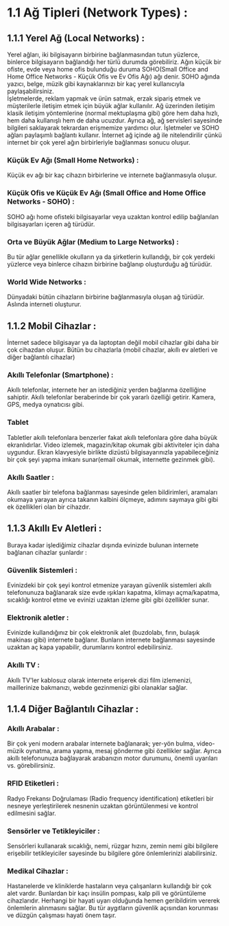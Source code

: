  # 1.1 Ağ Tipleri (Network Types) :
## 1.1.1 Yerel Ağ (Local Networks) :
Yerel ağları, iki bilgisayarın birbirine bağlanmasından tutun yüzlerce, binlerce bilgisayarın bağlandığı her türlü durumda görebiliriz. Ağın küçük bir ofiste, evde veya home ofis bulunduğu duruma SOHO(Small Office and Home Office Networks - Küçük Ofis ve Ev Ofis Ağı) ağı denir. SOHO ağında yazıcı, belge, müzik gibi kaynaklarınızı bir kaç yerel kullanıcıyla paylaşabilirsiniz.  
İşletmelerde, reklam yapmak ve ürün satmak, erzak sipariş etmek ve müşterilerle iletişim etmek için büyük ağlar kullanılır.
Ağ üzerinden iletişim klasik iletişim yöntemlerine (normal mektuplaşma gibi)  göre hem daha hızlı, hem daha kullanışlı hem de daha ucuzdur. Ayrıca ağ, ağ servisleri sayesinde bilgileri saklayarak tekrardan erişmemize yardımcı olur.
İşletmeler ve SOHO ağları paylaşımlı bağlantı kullanır. İnternet ağ içinde ağ ile nitelendirilir çünkü internet bir çok yerel ağın birbirleriyle bağlanması sonucu oluşur.

### Küçük Ev Ağı (Small Home Networks) :
Küçük ev ağı bir kaç cihazın birbirlerine ve internete bağlanmasıyla oluşur.

### Küçük Ofis ve Küçük Ev Ağı (Small Office and Home Office Networks - SOHO) : 
SOHO ağı home ofisteki bilgisayarlar veya uzaktan kontrol edilip bağlanılan bilgisayarları içeren ağ türüdür.

### Orta ve Büyük Ağlar (Medium to Large Networks) :
Bu tür ağlar genellikle okulların ya da şirketlerin kullandığı, bir çok yerdeki yüzlerce veya binlerce cihazın birbirine bağlanıp oluşturduğu ağ türüdür.

### World Wide Networks : 
Dünyadaki bütün cihazların birbirine bağlanmasıyla oluşan ağ türüdür. Aslında interneti oluşturur.

## 1.1.2 Mobil Cihazlar :
İnternet sadece bilgisayar ya da laptoptan değil mobil cihazlar gibi daha bir çok cihazdan oluşur. Bütün bu cihazlarla (mobil cihazlar, akıllı ev aletleri ve diğer bağlantılı cihazlar)
### Akıllı Telefonlar (Smartphone) :
Akıllı telefonlar, internete her an istediğiniz yerden bağlanma özelliğine sahiptir. Akıllı telefonlar beraberinde bir çok yararlı özelliği getirir. Kamera, GPS, medya oynatıcısı gibi.
### Tablet
Tabletler akıllı telefonlara benzerler fakat akıllı telefonlara göre daha büyük ekranlıdırlar. Video izlemek, magazin/kitap okumak gibi aktiviteler için daha uygundur. Ekran klavyesiyle birlikte dizüstü bilgisayarınızla yapabileceğiniz bir çok şeyi yapma imkanı sunar(email okumak, internette gezinmek gibi).
### Akıllı Saatler :
Akıllı saatler bir telefona bağlanması sayesinde gelen bildirimleri, aramaları okumaya yarayan ayrıca takanın kalbini ölçmeye, adımını saymaya gibi gibi ek özellikleri olan bir cihazdır.

## 1.1.3 Akıllı Ev Aletleri :
Buraya kadar işlediğimiz cihazlar dışında evinizde bulunan internete bağlanan cihazlar şunlardır : 

### Güvenlik Sistemleri : 
Evinizdeki bir çok şeyi kontrol etmenize yarayan güvenlik sistemleri akıllı telefonunuza bağlanarak size evde ışıkları kapatma, klimayı açma/kapatma, sıcaklığı kontrol etme ve evinizi uzaktan izleme gibi gibi özellikler sunar.

### Elektronik aletler :
Evinizde kullandığınız bir çok elektronik alet (buzdolabı, fırın, bulaşık makinası gibi) internete bağlanır. Bunların internete bağlanması sayesinde uzaktan aç kapa yapabilir, durumlarını kontrol edebilirsiniz.

### Akıllı TV : 
Akıllı TV'ler kablosuz olarak internete erişerek dizi film izlemenizi, maillerinize bakmanızı, webde gezinmenizi gibi olanaklar sağlar.

## 1.1.4 Diğer Bağlantılı Cihazlar : 
### Akıllı Arabalar :
Bir çok yeni modern arabalar internete bağlanarak;  yer-yön bulma, video-müzik oynatma, arama yapma, mesaj gönderme gibi özellikler sağlar. Ayrıca akıllı telefonunuza bağlayarak arabanızın motor durumunu, önemli uyarıları vs. görebilirsiniz.
### RFID Etiketleri :
Radyo Frekansı Doğrulaması (Radio frequency identification) etiketleri bir nesneye yerleştirilerek nesnenin uzaktan görüntülenmesi ve kontrol edilmesini sağlar.

### Sensörler ve Tetikleyiciler : 
Sensörleri kullanarak sıcaklığı, nemi, rüzgar hızını, zemin nemi gibi bilgilere erişebilir tetikleyiciler sayesinde bu bilgilere göre önlemlerinizi alabilirsiniz.

### Medikal Cihazlar :
Hastanelerde ve kliniklerde hastaların veya çalışanların kullandığı bir çok alet vardır. Bunlardan bir kaçı insülin pompası, kalp pili ve görüntüleme cihazlarıdır. Herhangi bir hayati uyarı olduğunda hemen geribildirim vererek önlemlerin alınmasını sağlar. Bu tür aygıtların güvenlik açısından korunması ve düzgün çalışması hayati önem taşır.